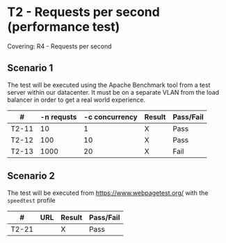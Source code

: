 # T2 - Requests per second (performance test)

Covering: R4 - Requests per second


## Scenario 1
The test will be executed using the Apache Benchmark tool from a test server within our datacenter. It must be on 
a separate VLAN from the load balancer in order to get a real world experience. 

| #     | -n requsts | -c concurrency | Result | Pass/Fail |
|-------|------------|----------------|--------|-----------|
| T2-11 | 10         | 1              | X      | Pass      |  
| T2-12 | 100        | 10             | X      | Pass      |
| T2-13 | 1000       | 20             | X      | Fail      |


## Scenario 2
The test will be executed from https://www.webpagetest.org/ with the `speedtest` profile

| #     | URL                    | Result | Pass/Fail |
|-------|------------------------|--------|-----------|
| T2-21 | <your application url> | X      | Pass      |

